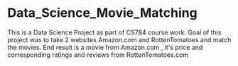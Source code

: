 # Data_Science_Movie_Matching
This is a Data Science Project as part of CS784 course work. Goal of this project was to take 2 websites Amazon.com and RottenTomatoes and match the movies. End result is a movie from Amazon.com , it's price and corresponding ratings and reviews from RottenTomatoes.com 
